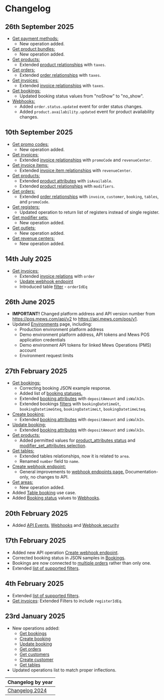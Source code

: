# Changelog

## 26th September 2025
* [Get payment methods:](../operations/paymentmethods.md#get-payment-methods)
  * New operation added.
* [Get product bundles:](../operations/productbundles.md#get-product-bundles)
  * New operation added.
* [Get products:](../operations/products.md#get-products)
  * Extended [product relationships](../operations/products.md#product_relationships) with `taxes`.
* [Get orders:](../operations/orders.md#get-orders)
  * Extended [order relationships](../operations/orders.md#order_relationships) with `taxes`.
* [Get invoices:](../operations/invoices.md#get-invoices)
  * Extended [invoice relationships](../operations/invoices.md#invoice_relationships) with `taxes`.
* [Get bookings:](../operations/bookings.md#get-bookings)
  * Updated booking status values from "noShow" to "no_show".
* [Webhooks:](../events/webhooks.md)
  * Added `order.status.updated` event for order status changes.
  * Added `product.availability.updated` event for product availability changes.

## 10th September 2025
* [Get promo codes:](../operations/promocodes.md#get-promo-codes)
  * New operation added.
* [Get invoices:](../operations/invoices.md#get-invoices)
  * Extended [invoice relationships](../operations/invoices.md#invoice_relationships) with `promoCode` and `revenueCenter`.
* [Get invoice items:](../operations/invoiceitems.md#get-invoice-items)
  * Extended [invoice item relationships](../operations/invoiceitems.md#invoice_item_relationships) with `revenueCenter`.
* [Get products:](../operations/products.md#get-products)
  * Extended [product attributes](../operations/products.md#product_attributes) with `isAvailable`.
  * Extended [product relationships](../operations/products.md#product_relationships) with `modifiers`.
* [Get orders:](../operations/orders.md#get-orders)
  * Extended [order relationships](../operations/orders.md#order_relationships) with `invoice`, `customer`, `booking`, `tables`, and `promoCode`.
* [Get registers:](../operations/registers.md#get-registers)
  * Updated operation to return list of registers instead of single register.
* [Get modifier sets:](../operations/modifiersets.md#get-modifier-sets)
  * New operation added.
* [Get outlets:](../operations/outlets.md#get-outlets)
  * New operation added.
* [Get revenue centers:](../operations/revenuecenters.md#get-revenue-centers)
  * New operation added.

## 14th July 2025
* [Get invoices:](../operations/invoices.md#get-invoices)
  * Extended [invoice relations](../operations/invoices.md#invoice_relationships) with `order`
  * [Update webhook endpoint](../operations/webhookendpoints.md#update-webhook-endpoint)
  * Introduced table [filter](../operations/tables.md) - `orderIdEq`

## 26th June 2025
* **IMPORTANT!** Changed platform address and API version number from https://pos.mews.com/api/v2 to https://api.mews.com/pos/v1.
* Updated [Environments](../guidelines/environments.md) page, including:
  * Production environment platform address
  * Demo environment platform address, API tokens and Mews POS application credentials
  * Demo environment API tokens for linked Mews Operations (PMS) account
  * Environment request limits

## 27th February 2025
* [Get bookings:](../operations/bookings.md#get_bookings)
  * Correcting booking JSON example response.
  * Added list of [booking statuses.](../operations/bookings.md#booking_attributes)
  * Extended [booking attributes](../operations/bookings.md#booking_attributes) with `depositAmount` and `isWalkIn`.
  * Extended bookings [filters](../operations/bookings.md#get_bookings) with  `bookingDatetimeGt`, `bookingDatetimeGteq`, `bookingDatetimeLt`, `bookingDatetimeLteq`.
* [Create booking:](../operations/bookings.md#create_booking)
  * Extended [booking attributes](../operations/bookings.md#booking_attributes) with `depositAmount` and `isWalkIn`.
* [Update booking:](../operations/bookings.md#update_booking)
  * Extended [booking attributes](../operations/bookings.md#booking_attributes) with `depositAmount` and `isWalkIn`.
* [Get products:](../operations/products.md#get_products)
  * Added permitted values for [product_attributes status](../operations/products.md#product_attributes) and [modifier_set_attributes selection](../operations/products.md#product_attributes).
* [Get tables:](../operations/tables.md#get_tables)
  * Extended tables relationships, now it is related to `area`.
  * Renamed `number` field to `name`.
* [Create webhook endpoint:](../operations/webhookendpoints.md)
  * General improvements to [webhook endpoints page.](../operations/webhookendpoints.md) Documentation-only, no changes to API.
* [Get areas:](../operations/areas.md)
  * New operation added.
* Added [Table booking](../use-cases/table-booking.md) use case.
* Added [Booking status](../events/webhooks.md#booking-status) values to [Webhooks](../events/webhooks.md).

## 20th February 2025
* Added [API Events](../events/README.md), [Webhooks](../events/webhooks.md) and [Webhook security](../events/wh-security.md)

## 17th February 2025
* Added new API operation [Create webhook endpoint](../operations/webhookendpoints.md#create-webhook-endpoint).
* Corrected booking status in JSON samples in [Bookings](../operations/bookings.md).
* Bookings are now connected to [multiple orders](../operations/bookings.md#booking_relationships) rather than only one.
* Extended [list of supported filters](../guidelines/filtering.md).

## 4th February 2025
* Extended [list of supported filters](../guidelines/filtering.md).
* [Get invoices](../operations/invoices.md#get-invoices): Extended Filters to include `registerIdEq`.

## 23rd January 2025
* New operations added:
  * [Get bookings](../operations/bookings.md#get-bookings)
  * [Create booking](../operations/bookings.md#create-booking)
  * [Update booking](../operations/bookings.md#update-booking)
  * [Get orders](../operations/orders.md#get-orders)
  * [Get customers](../operations/customers.md#get-customers)
  * [Create customer](../operations/customers.md#create-customer)
  * [Get tables](../operations/tables.md#get-tables)
* Updated operations list to match proper inflections.

| Changelog by year |
| :-- |
| [Changelog 2024](changelog2024.md) |
